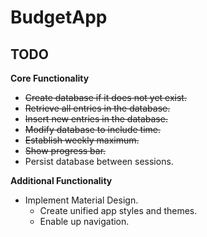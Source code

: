 # BudgetApp

## TODO

**Core Functionality**

- ~~Create database if it does not yet exist.~~
- ~~Retrieve all entries in the database.~~
- ~~Insert new entries in the database.~~
- ~~Modify database to include time.~~
- ~~Establish weekly maximum.~~
- ~~Show progress bar.~~
- Persist database between sessions.

**Additional Functionality**

- Implement Material Design.
  - Create unified app styles and themes.
  - Enable up navigation.
